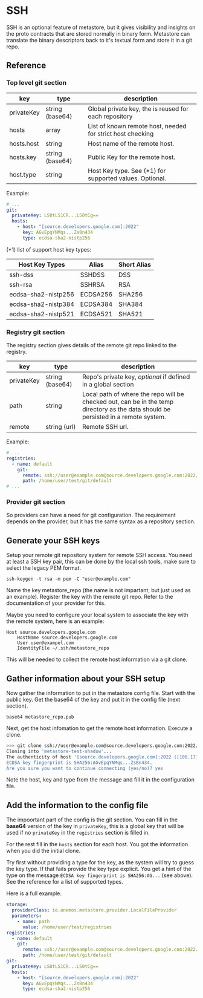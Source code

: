 # SSH

SSH is an optional feature of metastore, but it gives visibility and insights 
on the proto contracts that are stored normally in binary form.
Metastore can translate the binary descriptors back to it's textual form and
store it in a git repo.

## Reference



### Top level git section

| key | type | description|
| --- | --- | --- |
| privateKey | string (base64) | Global private key, the is reused for each repository |
| hosts | array | List of known remote host, needed for strict host checking |
| hosts.host | string | Host name of the remote host. |
| hosts.key | string (base64) | Public Key for the remote host. |
| host.type | string | Host Key type. See (*1) for supported values. Optional. |

Example:

```yaml
# ...
git:
  privateKey: LS0tLS1CR...LS0tCg==
  hosts:
    - host: "[source.developers.google.com]:2022"
      key: AGvEpqYNMqs...ZsBn434
      type: ecdsa-sha2-nistp256
```


(*1) list of support host key types:

| Host Key Types | Alias | Short Alias|
| --- | --- | --- |
| ssh-dss | SSHDSS | DSS |
| ssh-rsa | SSHRSA | RSA |
| ecdsa-sha2-nistp256 | ECDSA256 | SHA256 |
| ecdsa-sha2-nistp384 | ECDSA384 | SHA384 |
| ecdsa-sha2-nistp521 | ECDSA521 | SHA521 |

### Registry git section

The registry section gives details of the remote git repo linked to the registry.

| key | type | description|
| --- | --- | --- |
| privateKey | string (base64) | Repo's private key, *optional* if defined in a global section |
| path | string | Local path of where the repo will be checked out, can be in the temp directory as the data should be persisted in a remote system. |
| remote | string (url) | Remote SSH url. |

Example:

```yaml
# ...
registries:
  - name: default
    git:
      remote: ssh://user@example.com@source.developers.google.com:2022/p/example-project/r/example-repo
      path: /home/user/test/git/default
# ...
```

### Provider git section

So providers can have a need for git configuration. The requirement depends
on the provider, but it has the same syntax as a repository section.

## Generate your SSH keys

Setup your remote git repository system for remote SSH access. You need at 
least a SSH key pair, this can be done by the local ssh tools, make sure 
to select the legacy PEM format.

`ssh-keygen -t rsa -m pem -C "user@example.com"`

Name the key metastore_repo (the name is not impartant, but just used as an
example). Register the key with the remote git repo. Refer to the 
documentation of your provider for this.

Maybe you need to configure your local system to associate the key with the 
remote system, here is an example:

```
Host source.developers.google.com
    HostName source.developers.google.com
    User user@exampel.com
    IdentityFile ~/.ssh/metastore_repo
```

This will be needed to collect the remote host information via a git clone.

## Gather information about your SSH setup

Now gather the information to put in the metastore config file. Start with the
public key. Get the base64 of the key and put it in the config file (next section).

`base64 metastore_repo.pub`

Next, get the host infomation to get the remote host information. Execute a clone.

```bash
>>> git clone ssh://user@example.com@source.developers.google.com:2022/p/example-project/r/example-repo
Cloning into 'metastore-test-shadow'...
The authenticity of host '[source.developers.google.com]:2022 ([108.177.126.82]:2022)' can't be established.
ECDSA key fingerprint is SHA256:AGvEpqYNMqs...ZsBn434.
Are you sure you want to continue connecting (yes/no)? yes
```

Note the host, key and type from the message and fill it in the configuration file.

## Add the information to the config file

The impoortant part of the config is the git section. You can fill in the **base64**
version of the key in `privateKey`, this is a global key that will be used if no
`privateKey` in the `registries` section is filled in.

For the rest fill in the `hosts` section for each host. You got the information when
you did the initial clone. 

Try first without providing a type for the key, as the system will try to guess the
key type. If that fails provide the key type explicit. You get a hint of the type on
the message `ECDSA key fingerprint is SHA256:AG...` (see above).  See the reference 
for a list of supported types.

Here is a full example.  

```yaml
storage:
  providerClass: io.anemos.metastore.provider.LocalFileProvider
  parameters:
    - name: path
      value: /home/user/test/registries
registries:
  - name: default
    git:
      remote: ssh://user@example.com@source.developers.google.com:2022/p/example-project/r/example-repo
      path: /home/user/test/git/default
git:
  privateKey: LS0tLS1CR...LS0tCg==
  hosts:
    - host: "[source.developers.google.com]:2022"
      key: AGvEpqYNMqs...ZsBn434
      type: ecdsa-sha2-nistp256
```
